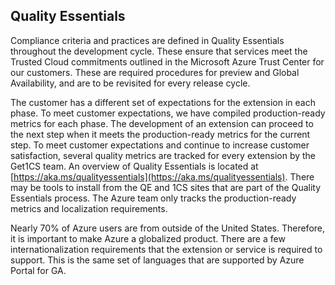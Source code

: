 
<a name="quality-essentials"></a>
## Quality Essentials

Compliance criteria and practices are defined in Quality Essentials throughout the development cycle. These ensure that services meet the Trusted Cloud commitments outlined in the Microsoft Azure Trust Center for our customers. These are required procedures for preview and Global Availability, and are to be revisited for every release cycle.

The customer has a different set of expectations for the extension in each phase. To meet customer expectations, we have compiled production-ready metrics for each phase. The development of an extension  can proceed to the next step when it meets the production-ready metrics for the current step. To meet customer expectations and continue to increase customer satisfaction, several quality metrics are tracked for every extension by the Get1CS team. An overview of Quality Essentials is located at [https://aka.ms/qualityessentials](https://aka.ms/qualityessentials). There may be tools to install from the QE and 1CS sites that are part of the Quality Essentials process. The Azure team only tracks the production-ready metrics and localization requirements.

Nearly 70% of Azure users are from outside of the United States. Therefore, it is important to make Azure a globalized product. There are a few internationalization requirements that the extension or service is required to support. This is the same set of languages that are supported by Azure Portal for GA.
